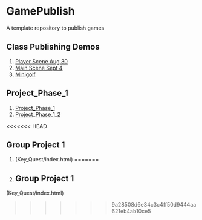 # GamePublish
A template repository to publish games

## Class Publishing Demos

1. [Player Scene Aug 30](Player_Scene_08_30/index.html)
2. [Main Scene Sept 4](Main_9/4/index.html)
3. [Minigolf](Minigolf/index.html)

## Project_Phase_1
1. [Project_Phase_1](Project_Phase_1/index.html)
2. [Project_Phase_1_2](Project_Phase_1_2/index.html)

<<<<<<< HEAD
## Group Project 1
1. (Key_Quest/index.html)
=======
3. ## Group Project 1
  (Key_Quest/index.html) 
>>>>>>> 9a28508d6e34c3c4ff50d9444aa621eb4ab10ce5
